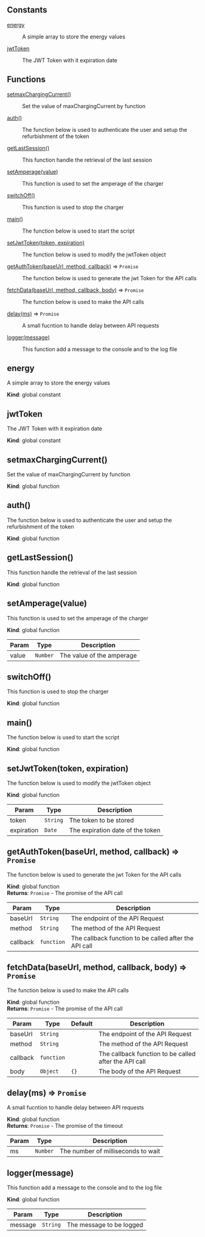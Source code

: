 ## Constants

<dl>
<dt><a href="#energy">energy</a></dt>
<dd><p>A simple array to store the energy values</p>
</dd>
<dt><a href="#jwtToken">jwtToken</a></dt>
<dd><p>The JWT Token with it expiration date</p>
</dd>
</dl>

## Functions

<dl>
<dt><a href="#setmaxChargingCurrent">setmaxChargingCurrent()</a></dt>
<dd><p>Set the value of maxChargingCurrent by function</p>
</dd>
<dt><a href="#auth">auth()</a></dt>
<dd><p>The function below is used to authenticate the user and setup the refurbishment of the token</p>
</dd>
<dt><a href="#getLastSession">getLastSession()</a></dt>
<dd><p>This function handle the retrieval of the last session</p>
</dd>
<dt><a href="#setAmperage">setAmperage(value)</a></dt>
<dd><p>This function is used to set the amperage of the charger</p>
</dd>
<dt><a href="#switchOff">switchOff()</a></dt>
<dd><p>This function is used to stop the charger</p>
</dd>
<dt><a href="#main">main()</a></dt>
<dd><p>The function below is used to start the script</p>
</dd>
<dt><a href="#setJwtToken">setJwtToken(token, expiration)</a></dt>
<dd><p>The function below is used to modify the jwtToken object</p>
</dd>
<dt><a href="#getAuthToken">getAuthToken(baseUrl, method, callback)</a> ⇒ <code>Promise</code></dt>
<dd><p>The function below is used to generate the jwt Token for the API calls</p>
</dd>
<dt><a href="#fetchData">fetchData(baseUrl, method, callback, body)</a> ⇒ <code>Promise</code></dt>
<dd><p>The function below is used to make the API calls</p>
</dd>
<dt><a href="#delay">delay(ms)</a> ⇒ <code>Promise</code></dt>
<dd><p>A small fucntion to handle delay between API requests</p>
</dd>
<dt><a href="#logger">logger(message)</a></dt>
<dd><p>This function add a message to the console and to the log file</p>
</dd>
</dl>

<a name="energy"></a>

## energy
A simple array to store the energy values

**Kind**: global constant  
<a name="jwtToken"></a>

## jwtToken
The JWT Token with it expiration date

**Kind**: global constant  
<a name="setmaxChargingCurrent"></a>

## setmaxChargingCurrent()
Set the value of maxChargingCurrent by function

**Kind**: global function  
<a name="auth"></a>

## auth()
The function below is used to authenticate the user and setup the refurbishment of the token

**Kind**: global function  
<a name="getLastSession"></a>

## getLastSession()
This function handle the retrieval of the last session

**Kind**: global function  
<a name="setAmperage"></a>

## setAmperage(value)
This function is used to set the amperage of the charger

**Kind**: global function  

| Param | Type | Description |
| --- | --- | --- |
| value | <code>Number</code> | The value of the amperage |

<a name="switchOff"></a>

## switchOff()
This function is used to stop the charger

**Kind**: global function  
<a name="main"></a>

## main()
The function below is used to start the script

**Kind**: global function  
<a name="setJwtToken"></a>

## setJwtToken(token, expiration)
The function below is used to modify the jwtToken object

**Kind**: global function  

| Param | Type | Description |
| --- | --- | --- |
| token | <code>String</code> | The token to be stored |
| expiration | <code>Date</code> | The expiration date of the token |

<a name="getAuthToken"></a>

## getAuthToken(baseUrl, method, callback) ⇒ <code>Promise</code>
The function below is used to generate the jwt Token for the API calls

**Kind**: global function  
**Returns**: <code>Promise</code> - The promise of the API call  

| Param | Type | Description |
| --- | --- | --- |
| baseUrl | <code>String</code> | The endpoint of the API Request |
| method | <code>String</code> | The method of the API Request |
| callback | <code>function</code> | The callback function to be called after the API call |

<a name="fetchData"></a>

## fetchData(baseUrl, method, callback, body) ⇒ <code>Promise</code>
The function below is used to make the API calls

**Kind**: global function  
**Returns**: <code>Promise</code> - The promise of the API call  

| Param | Type | Default | Description |
| --- | --- | --- | --- |
| baseUrl | <code>String</code> |  | The endpoint of the API Request |
| method | <code>String</code> |  | The method of the API Request |
| callback | <code>function</code> |  | The callback function to be called after the API call |
| body | <code>Object</code> | <code>{}</code> | The body of the API Request |

<a name="delay"></a>

## delay(ms) ⇒ <code>Promise</code>
A small fucntion to handle delay between API requests

**Kind**: global function  
**Returns**: <code>Promise</code> - The promise of the timeout  

| Param | Type | Description |
| --- | --- | --- |
| ms | <code>Number</code> | The number of milliseconds to wait |

<a name="logger"></a>

## logger(message)
This function add a message to the console and to the log file

**Kind**: global function  

| Param | Type | Description |
| --- | --- | --- |
| message | <code>String</code> | The message to be logged |

